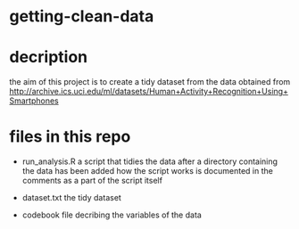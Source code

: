 # getting-clean-data

# decription

the aim of this project is to create a tidy dataset from the data obtained from
http://archive.ics.uci.edu/ml/datasets/Human+Activity+Recognition+Using+Smartphones

# files in this repo

* run_analysis.R
a script that tidies the data after a directory containing the data has been added
how the script works is documented in the comments as a part of the script itself

* dataset.txt
the tidy dataset

* codebook
file decribing the variables of the data
